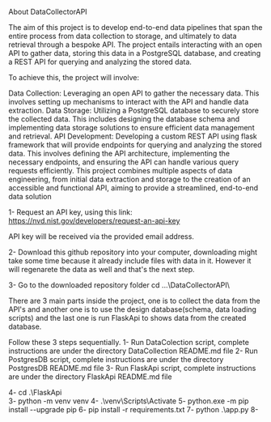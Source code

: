 About DataCollectorAPI

The aim of this project is to develop end-to-end data pipelines that span the entire process from data collection to storage, and ultimately to data retrieval through a bespoke API. The project entails interacting with an open API to gather data, storing this data in a PostgreSQL database, and creating a REST API for querying and analyzing the stored data.

To achieve this, the project will involve:

Data Collection: Leveraging an open API to gather the necessary data. This involves setting up mechanisms to interact with the API and handle data extraction.
Data Storage: Utilizing a PostgreSQL database to securely store the collected data. This includes designing the database schema and implementing data storage solutions to ensure efficient data management and retrieval.
API Development: Developing a custom REST API using flask framework that will provide endpoints for querying and analyzing the stored data. This involves defining the API architecture, implementing the necessary endpoints, and ensuring the API can handle various query requests efficiently.
This project combines multiple aspects of data engineering, from initial data extraction and storage to the creation of an accessible and functional API, aiming to provide a streamlined, end-to-end data solution​



1- Request an API key, using this link:
https://nvd.nist.gov/developers/request-an-api-key

API key will be received via the provided email address. 

2- Download this github repository into your computer, downloading might take some time because it already include files with data in it. However it will regenarete the data as well and that's the next step.

3- Go to the downloaded repository folder 
   cd ...\DataCollectorAPI\

There are 3 main parts inside the project, one is to collect the data from the API's and another one is to use the design database(schema, data loading scripts) and the last one is run FlaskApi to shows data from the created database.

Follow these 3 steps sequentially.
1- Run DataColection script, complete instructions are under the directory DataCollection README.md file
2- Run PostgresDB script, complete instructions are under the directory PostgresDB README.md file
3- Run FlaskApi script, complete instructions are under the directory FlaskApi README.md file

4- cd .\FlaskApi\
3- python -m venv venv
4- .\venv\Scripts\Activate
5- python.exe -m pip install --upgrade pip
6- pip install -r requirements.txt
7- python .\app.py
8- 
